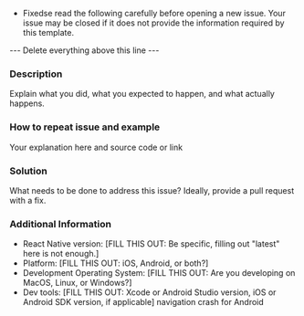 * Fixedse read the following carefully before opening a new issue.
Your issue may be closed if it does not provide the information required by this template.

--- Delete everything above this line ---

### Description

Explain what you did, what you expected to happen, and what actually happens.

### How to repeat issue and example

Your explanation here and source code or link

### Solution

What needs to be done to address this issue? Ideally, provide a pull request with a fix.

### Additional Information

* React Native version: [FILL THIS OUT: Be specific, filling out "latest" here is not enough.]
* Platform: [FILL THIS OUT: iOS, Android, or both?]
* Development Operating System: [FILL THIS OUT: Are you developing on MacOS, Linux, or Windows?]
* Dev tools: [FILL THIS OUT: Xcode or Android Studio version, iOS or Android SDK version, if applicable] navigation crash for Android
